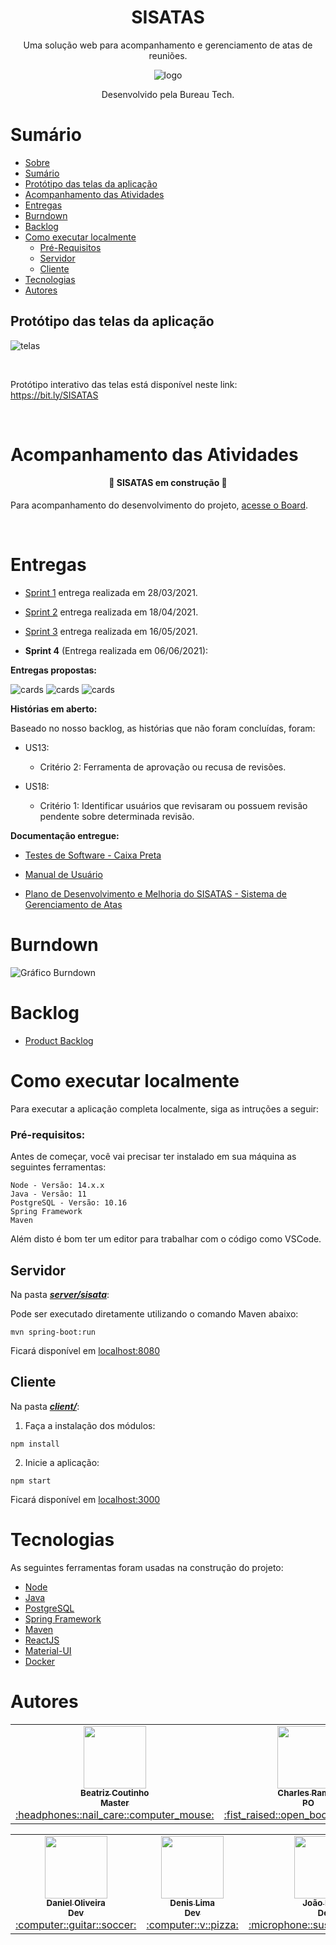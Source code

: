 <h1 align="center">SISATAS</h1>

<p align="center">Uma solução web para acompanhamento e gerenciamento de atas de reuniões.</p>

<div align="center">

![logo](./assets/png/BureauTechLogo.png)

Desenvolvido pela Bureau Tech.

</div>

# Sumário

   * [Sobre](#SISATAS)
   * [Sumário](#sumário)
   * [Protótipo das telas da aplicação](#protótipo-das-telas-da-aplicação)
   * [Acompanhamento das Atividades](#acompanhamento-das-atividades)
   * [Entregas](#entregas)
   * [Burndown](#burndown)
   * [Backlog](#backlog)
   * [Como executar localmente](#como-executar-localmente)
      * [Pré-Requisitos](#pré-requisitos)
      * [Servidor](#servidor)
      * [Cliente](#cliente)
   * [Tecnologias](#tecnologias)
   * [Autores](#autores)

## Protótipo das telas da aplicação

![telas](./assets/gifs/telas.gif)

<br>

Protótipo interativo das telas está disponível neste link: https://bit.ly/SISATAS

<br>

# Acompanhamento das Atividades

<h4 align="center"> 
	🚧  SISATAS em construção  🚧
</h4>

Para acompanhamento do desenvolvimento do projeto, [acesse o Board](https://www.notion.so/b2249587d2c24f6995f4c7ba8dea304e?v=322477ad68b04c12ac4bc0e36c55bd61).

<br>

# Entregas

- [Sprint 1](https://github.com/BureauTech/ProjectSisatas/tree/prod/sprint-1) entrega realizada em 28/03/2021.

- [Sprint 2](https://github.com/BureauTech/ProjectSisatas/tree/prod/sprint-2) entrega realizada em 18/04/2021.

- [Sprint 3](https://github.com/BureauTech/ProjectSisatas/tree/prod/sprint-3) entrega realizada em 16/05/2021.

- **Sprint 4** (Entrega realizada em 06/06/2021):

**Entregas propostas:**

![cards](./assets/png/Sprint%204%20-%20Cards-1.png)
![cards](./assets/png/Sprint%204%20-%20Cards-2.png)
![cards](./assets/png/Sprint%204%20-%20Cards-3.png)

**Histórias em aberto:**

Baseado no nosso backlog, as histórias que não foram concluídas, foram:

- US13:
  - Critério 2: Ferramenta de aprovação ou recusa de revisões.

- US18:
  - Critério 1: Identificar usuários que revisaram ou possuem revisão pendente sobre determinada revisão.

**Documentação entregue:**

- [Testes de Software - Caixa Preta](./docs/Testes%20de%20Software%20-%20Caixa%20Preta.pdf)

- [Manual de Usuário](./docs/Manual%20de%20Usuario.pdf)

- [Plano de Desenvolvimento e Melhoria do SISATAS - Sistema de Gerenciamento de Atas](./docs/Plano%20de%20Melhoria.pdf)

# Burndown

![Gráfico Burndown](assets/png/Burndown%20-%20Sprint%204.png)

# Backlog 

- [Product Backlog](./docs/Product%20Backlog%20do%20Projeto%20-%20SISATAS%20-%20v6.pdf)

# Como executar localmente

Para executar a aplicação completa localmente, siga as intruções a seguir:

### Pré-requisitos:

Antes de começar, você vai precisar ter instalado em sua máquina as seguintes ferramentas:

```
Node - Versão: 14.x.x
Java - Versão: 11
PostgreSQL - Versão: 10.16
Spring Framework
Maven
```

Além disto é bom ter um editor para trabalhar com o código como VSCode.

## Servidor

Na pasta [***server/sisata***](./server/sisata): <br>

Pode ser executado diretamente utilizando o comando Maven abaixo:

```
mvn spring-boot:run
```

Ficará disponível em [localhost:8080](http://localhost/8080)

## Cliente

Na pasta [***client/***](./client): <br>

1. Faça a instalação dos módulos:
   
```
npm install
```

2. Inicie a aplicação: 

```
npm start
```

Ficará disponível em [localhost:3000](http://localhost/3000)

# Tecnologias

As seguintes ferramentas foram usadas na construção do projeto:

- [Node](https://nodejs.org/)
- [Java](https://www.java.com/)
- [PostgreSQL](https://www.postgresql.org/)
- [Spring Framework](https://spring.io/)
- [Maven](https://maven.apache.org/)
- [ReactJS](https://reactjs.org/)
- [Material-UI](https://material-ui.com/)
- [Docker](https://www.docker.com/)

# Autores

<table align="center">
  <tr>
    <td align="center"><a href="https://github.com/bibiacoutinho"><img src="https://avatars.githubusercontent.com/u/56437723?v=4?s=100" width="100px;" alt=""/><br /><sub><b>Beatriz Coutinho<br>Master</b></sub></a><br /><a href="https://github.com/BureauTech/ProjectSisatas/commits?author=bibiacoutinho" title="Master">:headphones::nail_care::computer_mouse:</a></td>
    <td align="center"><a href="https://github.com/charles-ramos"><img src="https://avatars.githubusercontent.com/u/25464287?v=4?s=100" width="100px;" alt=""/><br /><sub><b>Charles Ramos<br>PO</b></sub></a><br /><a href="https://github.com/BureauTech/ProjectSisatas/commits?author=charles-ramos" title="PO">:fist_raised::open_book::hamburger:</a></td>
    <td align="center"><a href="https://github.com/anaclaragraciano"><img src="https://avatars.githubusercontent.com/u/64653864?v=4?s=100" width="100px;" alt=""/><br /><sub><b>Ana Clara<br>Dev</b></sub></a><br /><a href="https://github.com/BureauTech/ProjectSisatas/commits?author=anaclaragraciano" title="Dev Team">:sparkles::iphone::open_book:</a></td>
    <td align="center"><a href="https://github.com/caiquesjc"><img src="https://avatars.githubusercontent.com/u/54915913?v=4?s=100" width="100px;" alt=""/><br /><sub><b>Caique Nascimento<br>Dev</b></sub></a><br /><a href="https://github.com/BureauTech/ProjectSisatas/commits?author=caiquesjc" title="Dev Team">:keyboard::desktop_computer::computer_mouse:</a></td>
</table>
<table align="center">
    <td align="center"><a href="https://github.com/danielsantosoliveira"><img src="https://avatars.githubusercontent.com/u/55162125?v=4?s=100" width="100px;" alt=""/><br /><sub><b>Daniel Oliveira<br>Dev</b></sub></a><br /><a href="https://github.com/BureauTech/ProjectSisatas/commits?author=danielsantosoliveira" title="Dev Team">:computer::guitar::soccer:</a></td>
    <td align="center"><a href="https://github.com/Denis-Lima"><img src="https://avatars.githubusercontent.com/u/55518511?v=4?s=100" width="100px;" alt=""/><br /><sub><b>Denis Lima<br>Dev</b></sub></a><br /><a href="https://github.com/BureauTech/ProjectSisatas/commits?author=Denis-Lima" title="Dev Team">:computer::v::pizza:</a></td>
    <td align="center"><a href="https://github.com/JoaoPSPereira"><img src="https://avatars.githubusercontent.com/u/55442593?v=4?s=100" width="100px;" alt=""/><br /><sub><b>João Pedro<br>Dev</b></sub></a><br /><a href="https://github.com/BureauTech/ProjectSisatas/commits?author=JoaoPSPereira" title="Dev Team">:microphone::sushi::video_game:</a></td>
    <td align="center"><a href="https://github.com/WeDias"><img src="https://avatars.githubusercontent.com/u/56437612?v=4?s=100" width="100px;" alt=""/><br /><sub><b>Wesley Dias<br>Dev</b></sub></a><br /><a href="https://github.com/BureauTech/ProjectSisatas/commits?author=WeDias" title="Dev Team">:rocket::milky_way::new_moon:</a></td>
  </tr>
</table>